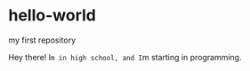 # hello-world
my first repository

Hey there!
I`m in high school, and I`m starting in programming. 
